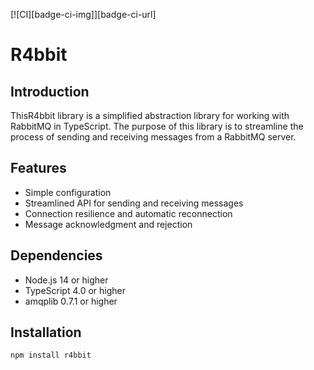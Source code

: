 [![CI][badge-ci-img]][badge-ci-url]

# R4bbit

## Introduction

ThisR4bbit library is a simplified abstraction library for working with RabbitMQ in TypeScript. The purpose of this library is to streamline the process of sending and receiving messages from a RabbitMQ server.

## Features

- Simple configuration
- Streamlined API for sending and receiving messages
- Connection resilience and automatic reconnection
- Message acknowledgment and rejection

## Dependencies

- Node.js 14 or higher
- TypeScript 4.0 or higher
- amqplib 0.7.1 or higher

## Installation

```bash
npm install r4bbit
```
